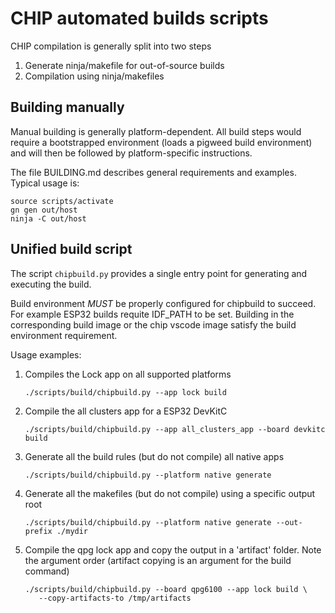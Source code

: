 # CHIP automated builds scripts

CHIP compilation is generally split into two steps

1. Generate ninja/makefile for out-of-source builds
2. Compilation using ninja/makefiles

## Building manually

Manual building is generally platform-dependent. All build steps would require a
bootstrapped environment (loads a pigweed build environment) and will then be
followed by platform-specific instructions.

The file BUILDING.md describes general requirements and examples. Typical usage
is:

```
source scripts/activate
gn gen out/host
ninja -C out/host
```

## Unified build script

The script `chipbuild.py` provides a single entry point for generating and
executing the build.

Build environment _MUST_ be properly configured for chipbuild to succeed. For
example ESP32 builds requite IDF_PATH to be set. Building in the corresponding
build image or the chip vscode image satisfy the build environment requirement.

Usage examples:

1. Compiles the Lock app on all supported platforms

    ```
    ./scripts/build/chipbuild.py --app lock build
    ```

2. Compile the all clusters app for a ESP32 DevKitC

    ```
    ./scripts/build/chipbuild.py --app all_clusters_app --board devkitc build
    ```

3. Generate all the build rules (but do not compile) all native apps

    ```
    ./scripts/build/chipbuild.py --platform native generate
    ```

4. Generate all the makefiles (but do not compile) using a specific output root

    ```
    ./scripts/build/chipbuild.py --platform native generate --out-prefix ./mydir
    ```

5. Compile the qpg lock app and copy the output in a 'artifact' folder. Note the
   argument order (artifact copying is an argument for the build command)

    ```
    ./scripts/build/chipbuild.py --board qpg6100 --app lock build \
       --copy-artifacts-to /tmp/artifacts
    ```
